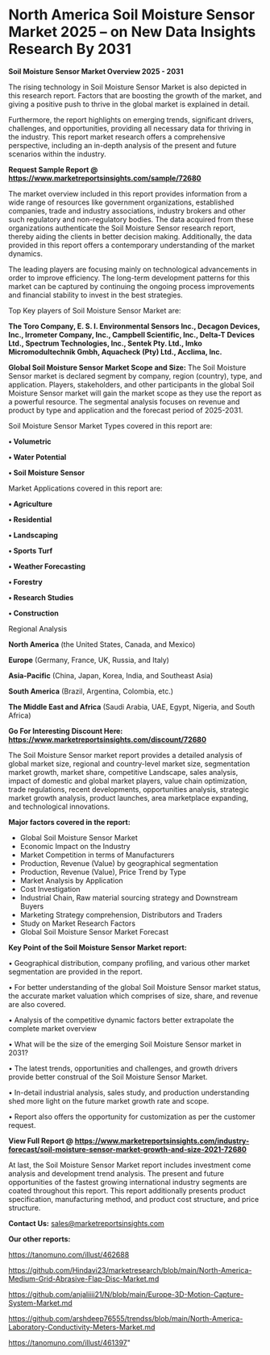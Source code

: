  # North America Soil Moisture Sensor Market 2025 – on New Data Insights Research By 2031

<Strong> Soil Moisture Sensor Market Overview 2025 - 2031</strong>

The rising technology in Soil Moisture Sensor Market is also depicted in this research report. Factors that are boosting the growth of the market, and giving a positive push to thrive in the global market is explained in detail.

Furthermore, the report highlights on emerging trends, significant drivers, challenges, and opportunities, providing all necessary data for thriving in the industry. This report market research offers a comprehensive perspective, including an in-depth analysis of the present and future scenarios within the industry.

<strong>Request Sample Report @ <a href=https://www.marketreportsinsights.com/sample/72680>https://www.marketreportsinsights.com/sample/72680</a></strong>

The market overview included in this report provides information from a wide range of resources like government organizations, established companies, trade and industry associations, industry brokers and other such regulatory and non-regulatory bodies. The data acquired from these organizations authenticate the Soil Moisture Sensor research report, thereby aiding the clients in better decision making. Additionally, the data provided in this report offers a contemporary understanding of the market dynamics.

The leading players are focusing mainly on technological advancements in order to improve efficiency. The long-term development patterns for this market can be captured by continuing the ongoing process improvements and financial stability to invest in the best strategies.

Top Key players of Soil Moisture Sensor Market are:

<strong>The Toro Company, E. S. I. Environmental Sensors Inc., Decagon Devices, Inc., Irrometer Company, Inc., Campbell Scientific, Inc., Delta-T Devices Ltd., Spectrum Technologies, Inc., Sentek Pty. Ltd., Imko Micromodultechnik Gmbh, Aquacheck (Pty) Ltd., Acclima, Inc.</strong>

<strong><b>Global Soil Moisture Sensor Market Scope and Size:</b></strong>
The Soil Moisture Sensor market is declared segment by company, region (country), type, and application. Players, stakeholders, and other participants in the global Soil Moisture Sensor market will gain the market scope as they use the report as a powerful resource. The segmental analysis focuses on revenue and product by type and application and the forecast period of 2025-2031.

Soil Moisture Sensor Market Types covered in this report are:

<strong>• Volumetric

• Water Potential

• Soil Moisture Sensor</strong>

Market Applications covered in this report are:

<strong>• Agriculture

• Residential

• Landscaping

• Sports Turf

• Weather Forecasting

• Forestry

• Research Studies

• Construction</strong> 

Regional Analysis

<strong>North America</strong> (the United States, Canada, and Mexico)

<strong>Europe</strong> (Germany, France, UK, Russia, and Italy)

<strong>Asia-Pacific</strong> (China, Japan, Korea, India, and Southeast Asia)

<strong>South America</strong> (Brazil, Argentina, Colombia, etc.)

<strong>The Middle East and Africa</strong> (Saudi Arabia, UAE, Egypt, Nigeria, and South Africa)

<strong>Go For Interesting Discount Here: <a href=https://www.marketreportsinsights.com/discount/72680>https://www.marketreportsinsights.com/discount/72680</a></strong>

The Soil Moisture Sensor market report provides a detailed analysis of global market size, regional and country-level market size, segmentation market growth, market share, competitive Landscape, sales analysis, impact of domestic and global market players, value chain optimization, trade regulations, recent developments, opportunities analysis, strategic market growth analysis, product launches, area marketplace expanding, and technological innovations.

<strong><b>Major factors covered in the report:</b></strong>
<ul>
  <li>Global Soil Moisture Sensor Market </li>
  <li>Economic Impact on the Industry</li>
  <li>Market Competition in terms of Manufacturers</li>
  <li>Production, Revenue (Value) by geographical segmentation</li>
  <li>Production, Revenue (Value), Price Trend by Type</li>
  <li>Market Analysis by Application</li>
  <li>Cost Investigation</li>
  <li>Industrial Chain, Raw material sourcing strategy and Downstream Buyers</li>
  <li>Marketing Strategy comprehension, Distributors and Traders</li>
  <li>Study on Market Research Factors</li>
  <li>Global Soil Moisture Sensor Market Forecast</li>
</ul>

<strong><b>Key Point of the Soil Moisture Sensor Market report:</b></strong>

• Geographical distribution, company profiling, and various other market segmentation are provided in the report.

• For better understanding of the global Soil Moisture Sensor market status, the accurate market valuation which comprises of size, share, and revenue are also covered.

• Analysis of the competitive dynamic factors better extrapolate the complete market overview

• What will be the size of the emerging Soil Moisture Sensor market in 2031?

• The latest trends, opportunities and challenges, and growth drivers provide better construal of the Soil Moisture Sensor Market.

• In-detail industrial analysis, sales study, and production understanding shed more light on the future market growth rate and scope.

• Report also offers the opportunity for customization as per the customer request.

<strong><b>View Full Report @ <a href=https://www.marketreportsinsights.com/industry-forecast/soil-moisture-sensor-market-growth-and-size-2021-72680>https://www.marketreportsinsights.com/industry-forecast/soil-moisture-sensor-market-growth-and-size-2021-72680</a></b></strong>


At last, the Soil Moisture Sensor Market report includes investment come analysis and development trend analysis. The present and future opportunities of the fastest growing international industry segments are coated throughout this report. This report additionally presents product specification, manufacturing method, and product cost structure, and price structure.

<strong>Contact Us:</strong>
sales@marketreportsinsights.com

<strong>Our other reports:</strong>

<a href=https://tanomuno.com/illust/462688>https://tanomuno.com/illust/462688</a>

<a href=https://github.com/Hindavi23/marketresearch/blob/main/North-America-Medium-Grid-Abrasive-Flap-Disc-Market.md>https://github.com/Hindavi23/marketresearch/blob/main/North-America-Medium-Grid-Abrasive-Flap-Disc-Market.md</a>

<a href=https://github.com/anjaliiii21/N/blob/main/Europe-3D-Motion-Capture-System-Market.md>https://github.com/anjaliiii21/N/blob/main/Europe-3D-Motion-Capture-System-Market.md</a>

<a href=https://github.com/arshdeep76555/trendss/blob/main/North-America-Laboratory-Conductivity-Meters-Market.md>https://github.com/arshdeep76555/trendss/blob/main/North-America-Laboratory-Conductivity-Meters-Market.md</a>

<a href=https://tanomuno.com/illust/461397>https://tanomuno.com/illust/461397</a>"
